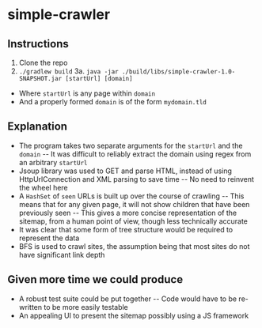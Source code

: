 # simple-crawler

## Instructions
1. Clone the repo
2. `./gradlew build`
3a. `java -jar ./build/libs/simple-crawler-1.0-SNAPSHOT.jar [startUrl] [domain]`
- Where `startUrl` is any page within `domain`
- And a properly formed `domain` is of the form `mydomain.tld`

## Explanation
- The program takes two separate arguments for the `startUrl` and the `domain`
-- It was difficult to reliably extract the domain using regex from an arbitrary `startUrl`
- Jsoup library was used to GET and parse HTML, instead of using HttpUrlConnection and XML parsing to save time
-- No need to reinvent the wheel here
- A `HashSet` of `seen` URLs is built up over the course of crawling
-- This means that for any given page, it will not show children that have been previously seen
-- This gives a more concise representation of the sitemap, from a human point of view, though less technically accurate
- It was clear that some form of tree structure would be required to represent the data
- BFS is used to crawl sites, the assumption being that most sites do not have significant link depth

## Given more time we could produce
- A robust test suite could be put together
-- Code would have to be re-written to be more easily testable
- An appealing UI to present the sitemap possibly using a JS framework
